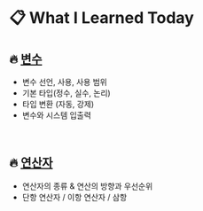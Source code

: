 # 📋 What I Learned Today


## 🔥 [변수](https://github.com/iwalkbyfaith/What-I-Learned-Today/blob/master/%EB%B3%80%EC%88%98.md)
  - 변수 선언, 사용, 사용 범위
  - 기본 타입(정수, 실수, 논리)
  - 타입 변환 (자동, 강제)
  - 변수와 시스템 입출력
  
<br>

## 🔥 [연산자](https://github.com/iwalkbyfaith/What-I-Learned-Today/blob/master/%ED%98%BC%EC%9E%90%EA%B3%B5%EB%B6%80%ED%95%98%EB%8A%94%EC%9E%90%EB%B0%94/Operator.md)
  - 연산자의 종류 & 연산의 방향과 우선순위
  - 단항 연산자 / 이항 연산자 / 삼항 
